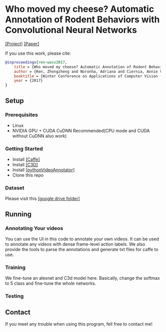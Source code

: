 # Who moved my cheese? Automatic Annotation of Rodent Behaviors with Convolutional Neural Networks 
[[Project]](https://jason718.github.io/project/wacv17/project.html)   [[Paper]](https://jason718.github.io/project/wacv17/files/wacv17.pdf)

If you use this work, please cite:
```bibtex
@inproceedings{ren-wacv2017,
    title = {Who moved my cheese? Automatic Annotation of Rodent Behaviors with Convolutional Neural Networks},
    author = {Ren, Zhongzheng and Noronha, Adriana and Ciernia, Annie Vogel and Lee, Yong Jae},
    booktitle = {Winter Conference on Applications of Computer Vision (WACV)},
    year = {2017}
}
```
## Setup

### Prerequisites
- Linux
- NVIDIA GPU + CUDA CuDNN Recommended(CPU mode and CUDA without CuDNN also work)

### Getting Started
- Install [[Caffe]](http://caffe.berkeleyvision.org/)
- Install [[C3D]](https://github.com/facebook/C3D)
- Install [[pythonVideoAnnotator]](pythonVideoAnnotator)
- Clone this repo

### Dataset
Please visit this [[google drive folder]](https://drive.google.com/drive/folders/0B6lmuyb_dWMtaTVMODJwTmVNcHc?usp=sharing)

## Running

### Annotating Your videos
You can use the UI in this code to annotate your own videos. It can be used to annotate any videos with dense frame-level action labels. We also provide the tools to parse the annotations and generate txt files for caffe to use.

### Training
We fine-tune an alexnet and C3d model here. Basically, change the softmax to 5 class and fine-tune the whole networks. 

### Testing


## Contact
If you meet any trouble when using this program, fell free to contact me!

